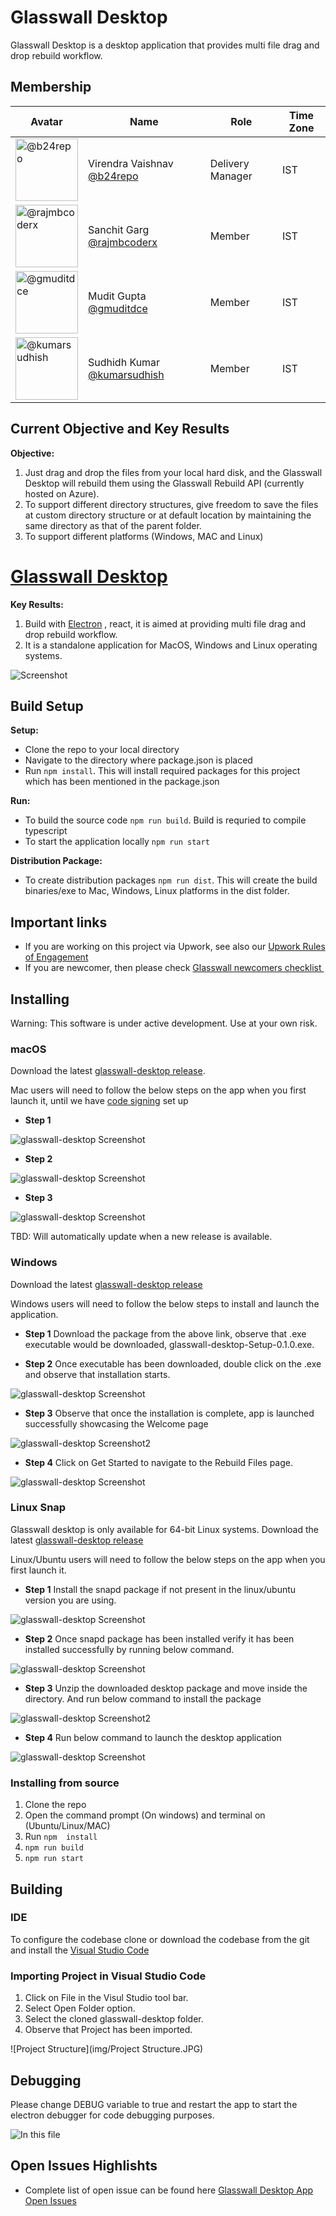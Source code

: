 
# Glasswall Desktop

Glasswall Desktop is a desktop application that provides multi file drag and drop rebuild workflow.


## Membership

| Avatar | Name | Role | Time Zone |
| -------------------------------------------|----------------------|----------------------------| -------- |
| <img src="img/Virendra Vaishnav.png" width=100 alt="@b24repo">  | Virendra Vaishnav [@b24repo](https://github.com/b24repo) | Delivery Manager | IST |
| <img src="img/Sanchit.png" width=100 alt="@rajmbcoderx">  | Sanchit Garg [@rajmbcoderx](https://github.com/rajmbcoderx) | Member | IST |
| <img src="img/Mudit.png" width=100 alt="@gmuditdce">  | Mudit Gupta [@gmuditdce](https://github.com/gmuditdce) | Member | IST |
| <img src="img/Sudhish.png" width=100 alt="@kumarsudhish">  | Sudhidh Kumar [@kumarsudhish](https://github.com/kumarsudhish) | Member | IST |


## Current Objective and Key Results
**Objective:**
1. Just drag and drop the files from your local hard disk, and the Glasswall Desktop will rebuild them using the Glasswall Rebuild API (currently hosted on Azure).
2. To support different directory structures, give freedom to save the files at custom directory structure or at default location by maintaining the same directory as that of the parent folder.
3. To support different platforms (Windows, MAC and Linux)

# [Glasswall Desktop](https://k8-proxy.github.io/glasswall-desktop/)

**Key Results:**
1. Build with <a href="https://github.com/electron/electron"> Electron</a> , react, it is aimed at providing multi file drag and drop rebuild workflow.
2. It is a standalone application for MacOS, Windows and Linux operating systems.

![Screenshot](img/Screen-shot-1.png)

## Build Setup
**Setup:**
* Clone the repo to your local directory
* Navigate to the directory where package.json is placed
* Run `npm install`. This will install required packages for this project which has been mentioned in the package.json

**Run:**
* To build the source code `npm run build`. Build is requried to compile typescript 
* To start the application locally `npm run start`

**Distribution Package:**
* To create distribution packages `npm run dist`. This will create the build binaries/exe to Mac, Windows, Linux platforms in the dist folder.

## Important links

* If you are working on this project via Upwork, see also our [Upwork Rules of Engagement](https://github.com/filetrust/Open-Source/blob/master/upwork/rules-of-engagement.md)
* If you are newcomer, then please check [Glasswall newcomers checklist ](https://github.com/filetrust/Open-Source )


## Installing

Warning: This software is under active development. Use at your own risk.

### macOS

Download the latest [glasswall-desktop release](https://github.com/k8-proxy/glasswall-desktop/releases/download/v0.1.0/glasswall-desktop-0.1.0.dmg).

Mac users will need to follow the below steps on the app when you first launch it, until we have [code signing](https://www.electron.build/code-signing) set up

* **Step 1**

![glasswall-desktop Screenshot](img/permission1.png)


* **Step 2**

![glasswall-desktop Screenshot](img/permission2.png)


* **Step 3**

![glasswall-desktop Screenshot](img/permission3.png)

TBD: Will automatically update when a new release is available.

### Windows

Download the latest [glasswall-desktop release](https://github.com/k8-proxy/glasswall-desktop/releases/download/v0.1.0/glasswall-desktop-Setup-0.1.0.exe)

Windows users will need to follow the below steps to install and launch the application.

* **Step 1**
Download the package from the above link, observe that .exe executable would be downloaded, glasswall-desktop-Setup-0.1.0.exe.


* **Step 2**
Once executable has been downloaded, double click on the .exe and observe that installation starts.

![glasswall-desktop Screenshot](img/Windows_Installation.JPG)


* **Step 3**
Observe that once the installation is complete, app is launched successfully showcasing the Welcome page

![glasswall-desktop Screenshot2](img/Windows_Welcome_Page.JPG)


* **Step 4**
Click on Get Started to navigate to the Rebuild Files page.

![glasswall-desktop Screenshot](img/Windows_Rebuild_Page.JPG)


### Linux Snap

Glasswall desktop is only available for 64-bit Linux systems.
Download the latest [glasswall-desktop release](https://github.com/k8-proxy/glasswall-desktop/releases/download/v0.1.0/glasswall-desktop-Setup-0.1.0.snap)

Linux/Ubuntu users will need to follow the below steps on the app when you first launch it.

* **Step 1**
Install the snapd package if not present in the linux/ubuntu version you are using.

![glasswall-desktop Screenshot](img/Linux_Snap_Install_Command.JPG)


* **Step 2**
Once snapd package has been installed verify it has been installed successfully by running below command.

![glasswall-desktop Screenshot](img/Linux_SnapPackage_Verification_Command.JPG)


* **Step 3**
Unzip the downloaded desktop package and move inside the directory. And run below command to install the package

![glasswall-desktop Screenshot2](img/Linux_DesktopApp_Install_Command.JPG)


* **Step 4**
Run below command to launch the desktop application

![glasswall-desktop Screenshot](img/Linux_DesktopApp_Run_Command.JPG)


### Installing from source

1. Clone the repo
2. Open the command prompt (On windows) and terminal on (Ubuntu/Linux/MAC)
3. Run `npm  install`
4. `npm run build`
5. `npm run start`

## Building

### IDE 
To configure the codebase clone or download the codebase from the git and install the [Visual Studio Code](https://code.visualstudio.com/)

### Importing Project in Visual Studio Code
1. Click on File in the Visul Studio tool bar.
2. Select Open Folder option.
3. Select the cloned glasswall-desktop folder.
4. Observe that Project has been imported.

![Project Structure](img/Project Structure.JPG)


## Debugging
Please change DEBUG variable to true and restart the app to start the electron debugger for code debugging purposes.

![In this file](img/Debugger.JPG)


## Open Issues Highlishts
* Complete list of open issue can be found here <a href="https://github.com/k8-proxy/glasswall-desktop/issues#workspaces/glasswall-desktop-5f8d313208783c0012d1b601/board?labels=bug&repos=304378562"> Glasswall Desktop App Open Issues</a>
